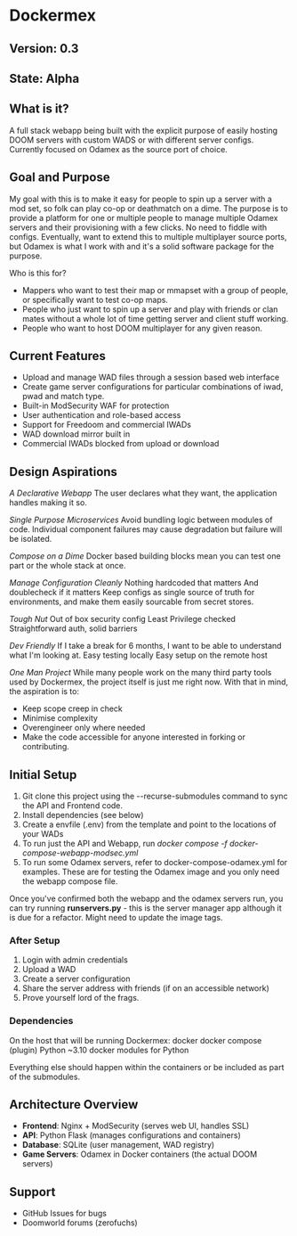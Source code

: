 # Dockermex
## Version: 0.3
## State: Alpha

## What is it?

A full stack webapp being built with the explicit purpose of easily hosting DOOM servers with custom WADS or with different server configs.
Currently focused on Odamex as the source port of choice.

## Goal and Purpose
My goal with this is to make it easy for people to spin up a server with a mod set, so folk can play co-op or deathmatch on a dime.
The purpose is to provide a platform for one or multiple people to manage multiple Odamex servers and their provisioning with a few clicks. No need to fiddle with configs.
Eventually, want to extend this to multiple multiplayer source ports, but Odamex is what I work with and it's a solid software package for the purpose.

Who is this for?
- Mappers who want to test their map or mmapset with a group of people, or specifically want to test co-op maps.
- People who just want to spin up a server and play with friends or clan mates without a whole lot of time getting server and client stuff working.
- People who want to host DOOM multiplayer for any given reason.

## Current Features
- Upload and manage WAD files through a session based web interface
- Create game server configurations for particular combinations of iwad, pwad and match type.
- Built-in ModSecurity WAF for protection
- User authentication and role-based access
- Support for Freedoom and commercial IWADs
- WAD download mirror built in
- Commercial IWADs blocked from upload or download

## Design Aspirations

*A Declarative Webapp*
The user declares what they want, the application handles making it so.

*Single Purpose Microservices*
Avoid bundling logic between modules of code.
Individual component failures may cause degradation but failure will be isolated.

*Compose on a Dime*
Docker based building blocks mean you can test one part or the whole stack at once.

*Manage Configuration Cleanly*
Nothing hardcoded that matters
And doublecheck if it matters
Keep configs as single source of truth for environments, and make them easily sourcable from secret stores.

*Tough Nut*
Out of box security config
Least Privilege checked
Straightforward auth, solid barriers

*Dev Friendly*
If I take a break for 6 months, I want to be able to understand what I'm looking at.
Easy testing locally
Easy setup on the remote host

*One Man Project*
While many people work on the many third party tools used by Dockermex, the project itself is just me right now.
With that in mind, the aspiration is to:
- Keep scope creep in check
- Minimise complexity
- Overengineer only where needed
- Make the code accessible for anyone interested in forking or contributing.

## Initial Setup

1) Git clone this project using the --recurse-submodules command to sync the API and Frontend code.
2) Install dependencies (see below)
3) Create a envfile (.env) from the template and point to the locations of your WADs
4) To run just the API and Webapp, run *docker compose -f docker-compose-webapp-modsec.yml*
5) To run some Odamex servers, refer to docker-compose-odamex.yml for examples. These are for testing the Odamex image and you only need the webapp compose file.

Once you've confirmed both the webapp and the odamex servers run, you can try running **runservers.py** - this is the server manager app although it is due for a refactor.
Might need to update the image tags.

### After Setup
1. Login with admin credentials
2. Upload a WAD 
3. Create a server configuration
4. Share the server address with friends (if on an accessible network)
5. Prove yourself lord of the frags.

### Dependencies
On the host that will be running Dockermex:
docker
docker compose (plugin)
Python ~3.10
docker modules for Python

Everything else should happen within the containers or be included as part of the submodules.

## Architecture Overview
- **Frontend**: Nginx + ModSecurity (serves web UI, handles SSL)
- **API**: Python Flask (manages configurations and containers)
- **Database**: SQLite (user management, WAD registry)
- **Game Servers**: Odamex in Docker containers (the actual DOOM servers)

## Support
- GitHub Issues for bugs
- Doomworld forums (zerofuchs)


